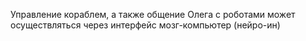 Управление кораблем, а также общение Олега с роботами может осуществляться через интерфейс мозг-компьютер (нейро-ин)